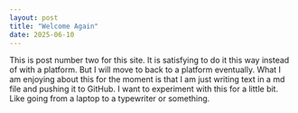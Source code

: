 ```yaml
---
layout: post
title: "Welcome Again"
date: 2025-06-10
---
```

This is post number two for this site. It is satisfying to do it this way instead of with a platform. 
But I will move to back to a platform eventually. 
What I am enjoying about this for the moment is that I am just writing text in a md file and pushing it to GitHub. 
I want to experiment with this for a little bit. 
Like going from a laptop to a typewriter or something. 
